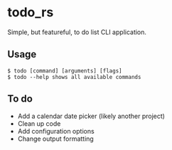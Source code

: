 # todo_rs
Simple, but featureful, to do list CLI application.

## Usage
```
$ todo [command] [arguments] [flags]
$ todo --help shows all available commands
```

## To do
- Add a calendar date picker (likely another project)
- Clean up code
- Add configuration options
- Change output formatting
